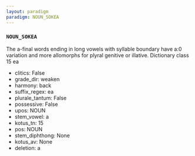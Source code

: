 ```yaml
---
layout: paradigm
paradigm: NOUN_SOKEA
---
```

### ` NOUN_SOKEA `

The a-final words ending in long vowels with syllable boundary have a:0 variation and more allomorphs for plyral genitive or illative. Dictionary class 15 ea
* clitics: False
* grade_dir: weaken
* harmony: back
* suffix_regex: ea
* plurale_tantum: False
* possessive: False
* upos: NOUN
* stem_vowel: a
* kotus_tn: 15
* pos: NOUN
* stem_diphthong: None
* kotus_av: None
* deletion: a
